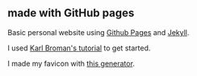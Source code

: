 ## made with GitHub pages

Basic personal website using [Github Pages](https://pages.github.com) and [Jekyll](https://jekyllrb.com/).

I used [Karl Broman's tutorial](https://kbroman.org/simple_site) to get started.

I made my favicon with [this generator](https://favicon.io/favicon-generator/).
